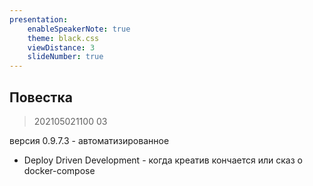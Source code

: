 ```yaml
---
presentation:
    enableSpeakerNote: true
    theme: black.css
    viewDistance: 3
    slideNumber: true
---
```


<!-- slide data-notes="" -->

## Повестка

> 202105021100
03

версия 0.9.7.3 - автоматизированное 

* Deploy Driven Development - когда креатив кончается или сказ о docker-compose

